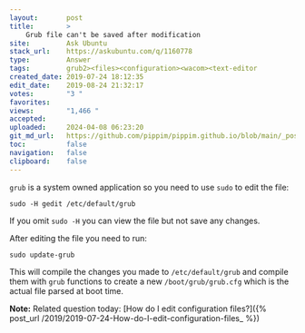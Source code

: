 ```yaml
---
layout:       post
title:        >
    Grub file can't be saved after modification
site:         Ask Ubuntu
stack_url:    https://askubuntu.com/q/1160778
type:         Answer
tags:         grub2><files><configuration><wacom><text-editor
created_date: 2019-07-24 18:12:35
edit_date:    2019-08-24 21:32:17
votes:        "3 "
favorites:    
views:        "1,466 "
accepted:     
uploaded:     2024-04-08 06:23:20
git_md_url:   https://github.com/pippim/pippim.github.io/blob/main/_posts/2019/2019-07-24-Grub-file-can_t-be-saved-after-modification.md
toc:          false
navigation:   false
clipboard:    false
---
```


`grub` is a system owned application so you need to use `sudo` to edit the file:

``` 
sudo -H gedit /etc/default/grub
```

If you omit `sudo -H` you can view the file but not save any changes.

After editing the file you need to run:

``` 
sudo update-grub
```

This will compile the changes you made to `/etc/default/grub` and compile them with `grub` functions to create a new `/boot/grub/grub.cfg` which is the actual file parsed at boot time.

**Note:** Related question today: [How do I edit configuration files?]({% post_url /2019/2019-07-24-How-do-I-edit-configuration-files_ %})
